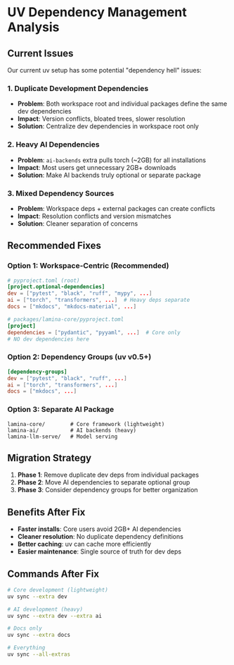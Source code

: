 # UV Dependency Management Analysis

## Current Issues

Our current uv setup has some potential "dependency hell" issues:

### 1. Duplicate Development Dependencies
- **Problem**: Both workspace root and individual packages define the same dev dependencies
- **Impact**: Version conflicts, bloated trees, slower resolution
- **Solution**: Centralize dev dependencies in workspace root only

### 2. Heavy AI Dependencies  
- **Problem**: `ai-backends` extra pulls torch (~2GB) for all installations
- **Impact**: Most users get unnecessary 2GB+ downloads
- **Solution**: Make AI backends truly optional or separate package

### 3. Mixed Dependency Sources
- **Problem**: Workspace deps + external packages can create conflicts
- **Impact**: Resolution conflicts and version mismatches
- **Solution**: Cleaner separation of concerns

## Recommended Fixes

### Option 1: Workspace-Centric (Recommended)
```toml
# pyproject.toml (root)
[project.optional-dependencies]
dev = ["pytest", "black", "ruff", "mypy", ...]
ai = ["torch", "transformers", ...]  # Heavy deps separate
docs = ["mkdocs", "mkdocs-material", ...]

# packages/lamina-core/pyproject.toml  
[project]
dependencies = ["pydantic", "pyyaml", ...]  # Core only
# NO dev dependencies here
```

### Option 2: Dependency Groups (uv v0.5+)
```toml
[dependency-groups]
dev = ["pytest", "black", "ruff", ...]
ai = ["torch", "transformers", ...]
docs = ["mkdocs", ...]
```

### Option 3: Separate AI Package
```
lamina-core/        # Core framework (lightweight)
lamina-ai/          # AI backends (heavy)  
lamina-llm-serve/   # Model serving
```

## Migration Strategy

1. **Phase 1**: Remove duplicate dev deps from individual packages
2. **Phase 2**: Move AI dependencies to separate optional group
3. **Phase 3**: Consider dependency groups for better organization

## Benefits After Fix

- **Faster installs**: Core users avoid 2GB+ AI dependencies
- **Cleaner resolution**: No duplicate dependency definitions
- **Better caching**: uv can cache more efficiently
- **Easier maintenance**: Single source of truth for dev deps

## Commands After Fix

```bash
# Core development (lightweight)
uv sync --extra dev

# AI development (heavy)  
uv sync --extra dev --extra ai

# Docs only
uv sync --extra docs

# Everything
uv sync --all-extras
```